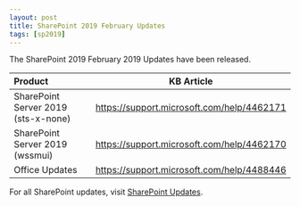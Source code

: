 ```yaml
---
layout: post
title: SharePoint 2019 February Updates
tags: [sp2019]
---
```


The SharePoint 2019 February 2019 Updates have been released.

|Product | KB Article |
|:--- |--- |
|SharePoint Server 2019 (sts-x-none) | <https://support.microsoft.com/help/4462171> |
|SharePoint Server 2019 (wssmui) | <https://support.microsoft.com/help/4462170> |
|Office Updates | <https://support.microsoft.com/help/4488446> |

For all SharePoint updates, visit [SharePoint Updates](https://sharepointupdates.com).